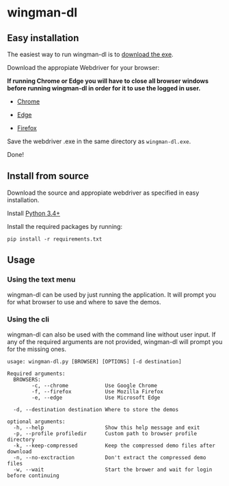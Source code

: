 # wingman-dl

## Easy installation
The easiest way to run wingman-dl is to [download the exe](https://github.com/martengooz/wingman-dl/releases). 

Download the appropiate Webdriver for your browser:

**If running Chrome or Edge you will have to close all browser windows before running wingman-dl in order for it to use the logged in user.**
* [Chrome](https://chromedriver.chromium.org/downloads)
* [Edge](https://developer.microsoft.com/en-us/microsoft-edge/tools/webdriver/)

* [Firefox](https://github.com/mozilla/geckodriver/releases)

Save the webdriver .exe in the same directory as `wingman-dl.exe`.

Done!

## Install from source
Download the source and appropiate webdriver as specified in easy installation.

Install [Python 3.4+](https://www.python.org/downloads)

Install the required packages by running: 
```
pip install -r requirements.txt
```

## Usage
### Using the text menu
wingman-dl can be used by just running the application. It will prompt you for what browser to use and where to save the demos.

### Using the cli
wingman-dl can also be used with the command line without user input. If any of the required arguments are not provided, wingman-dl will prompt you for the missing ones.
```
usage: wingman-dl.py [BROWSER] [OPTIONS] [-d destination]

Required arguments:
  BROWSERS:
        -c, --chrome            Use Google Chrome
        -f, --firefox           Use Mozilla Firefox
        -e, --edge              Use Microsoft Edge

  -d, --destination destination Where to store the demos

optional arguments:
  -h, --help                    Show this help message and exit
  -p, --profile profiledir      Custom path to browser profile directory
  -k, --keep-compressed         Keep the compressed demo files after download
  -n, --no-exctraction          Don't extract the compressed demo files
  -w, --wait                    Start the brower and wait for login before continuing
```